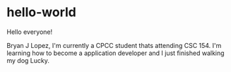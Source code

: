 # hello-world

Hello everyone!

Bryan J Lopez, I'm currently a CPCC student thats attending CSC 154.
I'm learning how to become a application developer and I just finished walking my dog Lucky.
